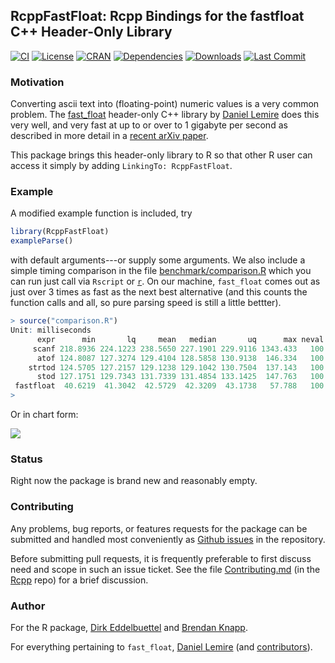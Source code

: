 
## RcppFastFloat: Rcpp Bindings for the fastfloat C++ Header-Only Library

[![CI](https://github.com/eddelbuettel/rcppfastfloat/workflows/ci/badge.svg)](https://github.com/eddelbuettel/rcppfastfloat/actions?query=workflow%3Aci)
[![License](https://eddelbuettel.github.io/badges/GPL2+.svg)](https://www.gnu.org/licenses/gpl-2.0.html)
[![CRAN](https://www.r-pkg.org/badges/version/RcppFastFloat)](https://cran.r-project.org/package=RcppFastFloat)
[![Dependencies](https://tinyverse.netlify.com/badge/RcppFastFloat)](https://cran.r-project.org/package=RcppFastFloat)
[![Downloads](https://cranlogs.r-pkg.org/badges/RcppFastFloat?color=brightgreen)](https://www.r-pkg.org/pkg/RcppFastFloat)
[![Last Commit](https://img.shields.io/github/last-commit/eddelbuettel/rcppfastfloat)](https://github.com/eddelbuettel/rcppfastfloat)

### Motivation

Converting ascii text into (floating-point) numeric values is a very common problem. The
[fast_float](https://github.com/fastfloat/fast_float) header-only C++ library by [Daniel
Lemire](https://lemire.me/en/) does this very well, and very fast at up to or over to 1 gigabyte per
second as described in more detail in a [recent arXiv paper](https://arxiv.org/abs/2101.11408).

This package brings this header-only library to R so that other R user can access it simply by
adding `LinkingTo: RcppFastFloat`.

### Example

A modified example function is included, try 

```r
library(RcppFastFloat)
exampleParse()
```

with default arguments---or supply some arguments.  We also include a simple timing comparison in
the file [benchmark/comparison.R](inst/benchmark/comparison.R) which you can run just call via
`Rscript` or [`r`](https://github.com/eddelbuettel/littler). On our machine, `fast_float` comes out
as just over 3 times as fast as the next best alternative (and this counts the function calls and
all, so pure parsing speed is still a little bettter).

```r
> source("comparison.R")
Unit: milliseconds
      expr      min       lq     mean   median       uq      max neval cld
     scanf 218.8936 224.1223 238.5650 227.1901 229.9116 1343.433   100   c
      atof 124.8087 127.3274 129.4104 128.5858 130.9138  146.334   100  b 
    strtod 124.5705 127.2157 129.1238 129.1042 130.7504  137.143   100  b 
      stod 127.1751 129.7343 131.7339 131.4854 133.1425  147.763   100  b 
 fastfloat  40.6219  41.3042  42.5729  42.3209  43.1738   57.788   100 a  
> 
```

Or in chart form:

![](https://eddelbuettel.github.io/rcppfastfloat/comparison.png)


### Status

Right now the package is brand new and reasonably empty. 

### Contributing

Any problems, bug reports, or features requests for the package can be submitted and handled most
conveniently as [Github issues](https://github.com/eddelbuettel/rcppfastfloat/issues) in the
repository.

Before submitting pull requests, it is frequently preferable to first discuss need and scope in such
an issue ticket.  See the file
[Contributing.md](https://github.com/RcppCore/Rcpp/blob/master/Contributing.md) (in the
[Rcpp](https://github.com/RcppCore/Rcpp) repo) for a brief discussion.

### Author

For the R package, [Dirk Eddelbuettel](https://github.com/eddelbuettel) and [Brendan
Knapp](https://github.com/knapply).


For everything pertaining to `fast_float`, [Daniel Lemire](https://lemire.me/en/) (and
[contributors](https://github.com/fastfloat/fast_float/graphs/contributors)).
